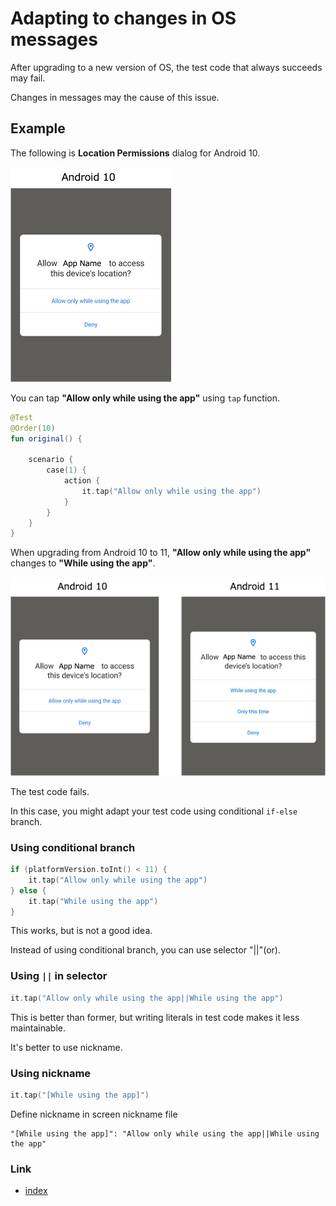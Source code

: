 # Adapting to changes in OS messages

After upgrading to a new version of OS, the test code that always succeeds may fail.

Changes in messages may the cause of this issue.

## Example

The following is **Location Permissions** dialog for Android 10.

![](../_images/location_permissions_android_10.png)

You can tap **"Allow only while using the app"** using `tap` function.

```kotlin
@Test
@Order(10)
fun original() {

    scenario {
        case(1) {
            action {
                it.tap("Allow only while using the app")
            }
        }
    }
}
```

When upgrading from Android 10 to 11, **"Allow only while using the app"** changes to **"While using the app"**.

![](../_images/location_permissions_comparison.png)

The test code fails.

In this case, you might adapt your test code using conditional `if-else` branch.

### Using conditional branch

```kotlin
if (platformVersion.toInt() < 11) {
    it.tap("Allow only while using the app")
} else {
    it.tap("While using the app")
}
```

This works, but is not a good idea.

Instead of using conditional branch, you can use selector "||"(or).

### Using `||` in selector

```kotlin
it.tap("Allow only while using the app||While using the app")
```

This is better than former, but writing literals in test code makes it less maintainable.

It's better to use nickname.

### Using nickname

```kotlin
it.tap("[While using the app]")
```

Define nickname in screen nickname file

```
"[While using the app]": "Allow only while using the app||While using the app"
```

### Link

- [index](../../index.md)

